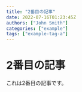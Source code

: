 ```yaml
---
title: "2番目の記事"
date: 2022-07-16T01:23:45Z
authors: ["John Smith"]
categories: ["example"]
tags: ["example-tag-a"]
---
```


# 2番目の記事

これは2番目の記事です。

